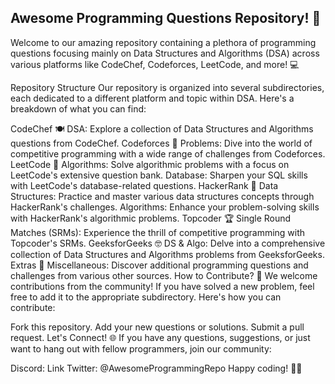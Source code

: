 ## Awesome Programming Questions Repository! 🚀
Welcome to our amazing repository containing a plethora of programming questions focusing mainly on Data Structures and Algorithms (DSA) across various platforms like CodeChef, Codeforces, LeetCode, and more! 💻

Repository Structure
Our repository is organized into several subdirectories, each dedicated to a different platform and topic within DSA. Here's a breakdown of what you can find:

CodeChef 🍽️
DSA: Explore a collection of Data Structures and Algorithms questions from CodeChef.
Codeforces 🏰
Problems: Dive into the world of competitive programming with a wide range of challenges from Codeforces.
LeetCode 🧩
Algorithms: Solve algorithmic problems with a focus on LeetCode's extensive question bank.
Database: Sharpen your SQL skills with LeetCode's database-related questions.
HackerRank 🏅
Data Structures: Practice and master various data structures concepts through HackerRank's challenges.
Algorithms: Enhance your problem-solving skills with HackerRank's algorithmic problems.
Topcoder 🏆
Single Round Matches (SRMs): Experience the thrill of competitive programming with Topcoder's SRMs.
GeeksforGeeks 🤓
DS & Algo: Delve into a comprehensive collection of Data Structures and Algorithms problems from GeeksforGeeks.
Extras 🎉
Miscellaneous: Discover additional programming questions and challenges from various other sources.
How to Contribute? 🤝
We welcome contributions from the community! If you have solved a new problem, feel free to add it to the appropriate subdirectory. Here's how you can contribute:

Fork this repository.
Add your new questions or solutions.
Submit a pull request.
Let's Connect! 🌐
If you have any questions, suggestions, or just want to hang out with fellow programmers, join our community:

Discord: Link
Twitter: @AwesomeProgrammingRepo
Happy coding! 🚀✨




